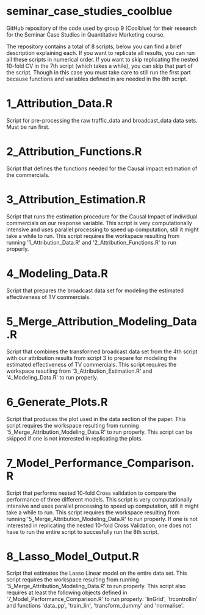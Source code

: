 # seminar_case_studies_coolblue
GitHub repository of the code used by group 9 (Coolblue) for their research for the Seminar Case Studies in Quantitative Marketing course. 

The repository contains a total of 8 scripts, below you can find a brief description explaining each.
If you want to replicate all results, you can run all these scripts in numerical order. 
If you want to skip replicating the nested 10-fold CV in the 7th script (which takes a while), you can skip that part of the script. Though in this case you must take care to still run the first part because functions and variables defined in are needed in the 8th script.

# 1_Attribution_Data.R
Script for pre-processing the raw traffic_data and broadcast_data data sets. Must be run first.

# 2_Attribution_Functions.R
Script that defines the functions needed for the Causal impact estimation of the commercials.

# 3_Attribution_Estimation.R
Script that runs the estimation procedure for the Causal Impact of individual commercials on our response variable.
This script is very computationally intensive and uses parallel processing to speed up computation, still it might take a while to run.
This script requires the workspace resulting from running '1_Attribution_Data.R' and '2_Attribution_Functions.R' to run properly.

# 4_Modeling_Data.R
Script that prepares the broadcast data set for modeling the estimated effectiveness of TV commercials.

# 5_Merge_Attribution_Modeling_Data.R
Script that combines the transformed broadcast data set from the 4th script with our attribution results from script 3 to prepare for modeling the estimated effectiveness of TV commercials.
This script requires the workspace resutling from '3_Attribution_Estimation.R' and '4_Modeling_Data.R' to run properly.

# 6_Generate_Plots.R
Script that produces the plot used in the data section of the paper.
This script requires the workspace resulting from running '5_Merge_Attribution_Modeling_Data.R' to run properly.
This script can be skipped if one is not interested in replicating the plots.

# 7_Model_Performance_Comparison.R
Script that performs nested 10-fold Cross validation to compare the performance of three different models. 
This script is very computationally intensive and uses parallel processing to speed up computation, still it might take a while to run.
This script requires the workspace resulting from running '5_Merge_Attribution_Modeling_Data.R' to run properly.
If one is not interested in replicating the nested 10-fold Cross Validation, one does not have to run the entire script to succesfully run the 8th script.

# 8_Lasso_Model_Output.R
Script that estimates the Lasso Linear model on the entire data set.
This script requires the workspace resulting from running '5_Merge_Attribution_Modeling_Data.R' to run properly.
This script also requires at least the following objects defined in '7_Model_Performance_Comparison.R' to run properly: 'linGrid', 'trcontrollin' and functions 'data_pp', 'train_lin', 'transform_dummy' and 'normalise'.

